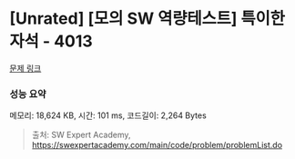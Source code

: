 # [Unrated] [모의 SW 역량테스트] 특이한 자석 - 4013 

[문제 링크](https://swexpertacademy.com/main/code/problem/problemDetail.do?contestProbId=AWIeV9sKkcoDFAVH) 

### 성능 요약

메모리: 18,624 KB, 시간: 101 ms, 코드길이: 2,264 Bytes



> 출처: SW Expert Academy, https://swexpertacademy.com/main/code/problem/problemList.do